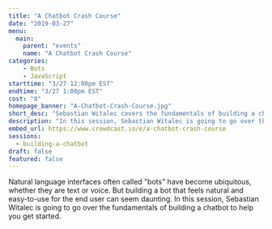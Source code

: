 ```yaml
---
title: "A Chatbot Crash Course"
date: "2019-03-27"
menu:
  main:
    parent: "events"
    name: "A Chatbot Crash Course"
categories:
    - Bots
    - JavaScript
starttime: "3/27 12:00pm EST"
endtime: "3/27 1:00pm EST"
cost: "0"
homepage_banner: "A-Chatbot-Crash-Course.jpg"
short_desc: "Sebastian Witalec covers the fundamentals of building a chatbot."
description: "In this session, Sebastian Witalec is going to go over the fundamentals of building a chatbot to help you get started."
embed_url: https://www.crowdcast.io/e/a-chatbot-crash-course
sessions:
  - building-a-chatbot
draft: false
featured: false
---
```


Natural language interfaces often called "bots" have become ubiquitous, whether they are text or voice. But building a bot that feels natural and easy-to-use for the end user can seem daunting. In this session, Sebastian Witalec is going to go over the fundamentals of building a chatbot to help you get started.